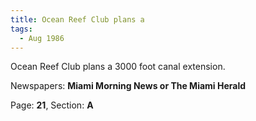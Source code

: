 ```yaml
---  
title: Ocean Reef Club plans a  
tags:  
  - Aug 1986  
---  
```

  
Ocean Reef Club plans a 3000 foot canal extension.  
  
Newspapers: **Miami Morning News or The Miami Herald**  
  
Page: **21**, Section: **A** 
